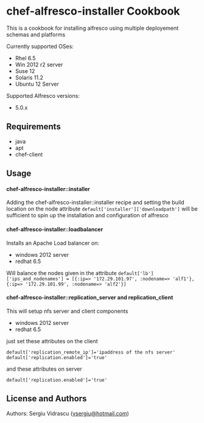 chef-alfresco-installer Cookbook
======================
This is a cookbook for installing alfresco using multiple deployement schemas and platforms

Currently supported OSes:
- Rhel 6.5
- Win 2012 r2 server
- Suse 12
- Solaris 11.2
- Ubuntu 12 Server

Supported Alfresco versions:
- 5.0.x

Requirements
------------
- java
- apt
- chef-client

Usage
-----
#### chef-alfresco-installer::installer

Adding the chef-alfresco-installer::installer recipe and setting the build location on the node attribute
`default['installer']['downloadpath']` will be sufficient to spin up the installation and configuration of alfresco

#### chef-alfresco-installer::loadbalancer

Installs an Apache Load balancer on:
- windows 2012 server
- redhat 6.5
 
Will balance the nodes given in the attribute
`default['lb']['ips_and_nodenames'] = [{:ip=> '172.29.101.97', :nodename=> 'alf1'},{:ip=> '172.29.101.99', :nodename=> 'alf2'}]`

#### chef-alfresco-installer::replication_server and replication_client

This will setup nfs server and client components
- windows 2012 server
- redhat 6.5

just set these attributes on the client
```
default['replication_remote_ip']='ipaddress of the nfs server' 
default['replication.enabled']='true'
```

and these attributes on server
```
default['replication.enabled']='true'
```

License and Authors
-------------------
Authors: Sergiu Vidrascu (vsergiu@hotmail.com)
